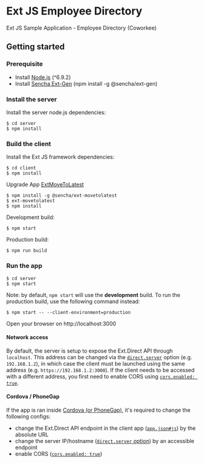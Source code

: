 # Ext JS Employee Directory
Ext JS Sample Application - Employee Directory (Coworkee)

## Getting started
### Prerequisite
- Install [Node.js](https://nodejs.org/) (^6.9.2)
- Install [Sencha Ext-Gen](https://docs.sencha.com/extjs/7.5.1/guides/getting_started/getting_started_with_npm.html) (npm install -g @sencha/ext-gen)

### Install the server
Install the server node.js dependencies:

    $ cd server
    $ npm install

### Build the client
Install the Ext JS framework dependencies:

    $ cd client
    $ npm install

Upgrade App [ExtMoveToLatest](https://docs.sencha.com/extjs/7.5.1/guides/using_systems/using_npm/extmovetolatest.html) 

    $ npm install -g @sencha/ext-movetolatest
    $ ext-movetolatest
    $ npm install

Development build:

    $ npm start

Production build:

    $ npm run build

### Run the app

    $ cd server
    $ npm start

Note: by default, `npm start` will use the **development** build. To run the production
build, use the following command instead:

    $ npm start -- --client-environment=production

Open your browser on http://localhost:3000

#### Network access

By default, the server is setup to expose the Ext.Direct API through `localhost`. This
address can be changed via the [`direct.server`](server/config.json#L16) option (e.g.
`192.168.1.2`), in which case the client must be launched using the same address (e.g.
`https://192.168.1.2:3000`). If the client needs to be accessed with a different address,
you first need to enable CORS using [`cors.enabled: true`](server/config.json#L3).

#### Cordova / PhoneGap
If the app is ran inside
[Cordova (or PhoneGap)](https://docs.sencha.com/cmd/guides/cordova_phonegap.html), it's
required to change the following configs:

- change the Ext.Direct API endpoint in the client app ([`app.json#js`](client/app.json#L254)) by the absolute URL
- change the server IP/hostname ([`direct.server` option](server/config.json#L16)) by an accessible endpoint
- enable CORS ([`cors.enabled: true`](server/config.json#L3))
